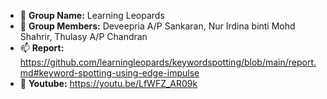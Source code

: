 - 👋 **Group Name:** Learning Leopards
- 👀 **Group Members:** Deveepria A/P Sankaran, Nur Irdina binti Mohd Shahrir, Thulasy A/P Chandran
- 📫 **Report:** https://github.com/learningleopards/keywordspotting/blob/main/report.md#keyword-spotting-using-edge-impulse
- 💞️ **Youtube:** https://youtu.be/LfWFZ_AR09k
